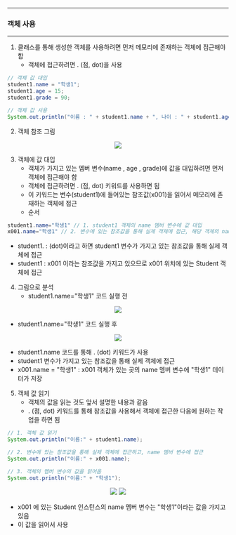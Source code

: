 -----
### 객체 사용
-----
1. 클래스를 통해 생성한 객체를 사용하려면 먼저 메모리에 존재하는 객체에 접근해야 함
   - 객체에 접근하려면 . (점, dot)을 사용
```java
// 객체 값 대입
student1.name = "학생1";
student1.age = 15;
student1.grade = 90;

// 객체 값 사용
System.out.println("이름 : " + student1.name + ", 나이 : " + student1.age + ", 성적 : " + student1.grade);
```

2. 객체 참조 그림
<div align="center">
<img src="https://github.com/user-attachments/assets/0efcdb6c-5c04-44dd-8318-ee8c9ad9ec50">
</div>

3. 객체에 값 대입
   - 객체가 가지고 있는 멤버 변수(name , age , grade)에 값을 대입하려면 먼저 객체에 접근해야 함
   - 객체에 접근하려면 . (점, dot) 키워드를 사용하면 됨
   - 이 키워드는 변수(student1)에 들어있는 참조값(x001)을 읽어서 메모리에 존재하는 객체에 접근
   - 순서
```java
student1.name="학생1" // 1. student1 객체의 name 멤버 변수에 값 대입
x001.name="학생1" // 2. 변수에 있는 참조값을 통해 실제 객체에 접근, 해당 객체의 name 멤버 변수에 값 대입
```

   - student1. : (dot)이라고 하면 student1 변수가 가지고 있는 참조값을 통해 실제 객체에 접근
   - student1 : x001 이라는 참조값을 가지고 있으므로 x001 위치에 있는 Student 객체에 접근

4. 그림으로 분석
   - student1.name="학생1" 코드 실행 전
<div align="center">
<img src="https://github.com/user-attachments/assets/4d371745-cd46-4ffa-81ef-d4af152fe935">
</div>

  - student1.name="학생1" 코드 실행 후
<div align="center">
<img src="https://github.com/user-attachments/assets/d556962d-2485-44b5-a426-33ccc9602e9a">
</div>

   - student1.name 코드를 통해 . (dot) 키워드가 사용
   - student1 변수가 가지고 있는 참조값을 통해 실제 객체에 접근
   - x001.name = "학생1" : x001 객체가 있는 곳의 name 멤버 변수에 "학생1" 데이터가 저장

5. 객체 값 읽기
   - 객체의 값을 읽는 것도 앞서 설명한 내용과 같음
   - . (점, dot) 키워드를 통해 참조값을 사용해서 객체에 접근한 다음에 원하는 작업을 하면 됨
```java
// 1. 객체 값 읽기
System.out.println("이름:" + student1.name);

// 2. 변수에 있는 참조값을 통해 실제 객체에 접근하고, name 멤버 변수에 접근
System.out.println("이름:" + x001.name);

// 3. 객체의 멤버 변수의 값을 읽어옴
System.out.println("이름:" + "학생1");
```

<div align="center">
<img src="https://github.com/user-attachments/assets/3a32ac09-4557-40a1-be70-46a8537f0e0b">
<img src="https://github.com/user-attachments/assets/c5cf3981-6cfe-46d1-b69c-e39e872dcb87">
</div>

  - x001 에 있는 Student 인스턴스의 name 멤버 변수는 "학생1"이라는 값을 가지고 있음
  - 이 값을 읽어서 사용
